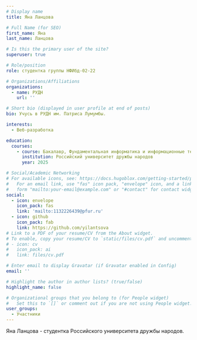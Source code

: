 ```yaml
---
# Display name
title: Яна Ланцова

# Full Name (for SEO)
first_name: Яна
last_name: Ланцова

# Is this the primary user of the site?
superuser: true

# Role/position
role: студентка группы НФИбд-02-22

# Organizations/Affiliations
organizations:
  - name: РУДН
    url: ''

# Short bio (displayed in user profile at end of posts)
bio: Учусь в РУДН им. Патриса Лумумбы.

interests:
  - Веб-разработка

education:
  courses:
    - course: Бакалавр, Фундаментальная информатика и информационные технологии
      institution: Российский университет дружбы народов
      year: 2025

# Social/Academic Networking
# For available icons, see: https://docs.hugoblox.com/getting-started/page-builder/#icons
#   For an email link, use "fas" icon pack, "envelope" icon, and a link in the
#   form "mailto:your-email@example.com" or "#contact" for contact widget.
social:
  - icon: envelope
    icon_pack: fas
    link: 'mailto:1132226439@pfur.ru'
  - icon: github
    icon_pack: fab
    link: https://github.com/yilantsova
# Link to a PDF of your resume/CV from the About widget.
# To enable, copy your resume/CV to `static/files/cv.pdf` and uncomment the lines below.
# - icon: cv
#   icon_pack: ai
#   link: files/cv.pdf

# Enter email to display Gravatar (if Gravatar enabled in Config)
email: ''

# Highlight the author in author lists? (true/false)
highlight_name: false

# Organizational groups that you belong to (for People widget)
#   Set this to `[]` or comment out if you are not using People widget.
user_groups:
  - Участники
---
```


Яна Ланцова - студентка Российского университета дружбы народов.

